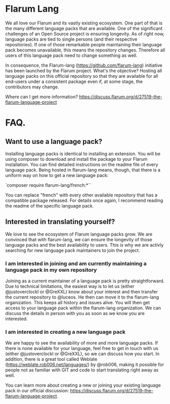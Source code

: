 # Flarum Lang
We all love our Flarum and its vastly existing ecosystem. One part of that is the many different language packs that are available. One of the significant challenges of an Open Source project is ensuring longevity. As of right now, language packs are tied to single persons (and their respective repositories). If one of those remarkable people maintaining their language pack becomes unavailable, this means the repository changes. Therefore all users of this language pack need to change something as well.

In consequence, the Flarum-lang (https://github.com/flarum-lang) initiative has been launched by the Flarum project. What's the objective? Hosting all language packs on this official repository so that they are available for all end-users under a consistent package even if, at some stage, the contributors may change.

Where can I get more information? https://discuss.flarum.org/d/27519-the-flarum-language-project

# FAQ.
## Want to use a language pack?
Installing language packs is identical to installing an extension. You will be using composer to download and install the package to your Flarum installation. You can find detailed instructions on the readme file of every language pack. Being hosted in flarum-lang means, though, that there is a uniform way on how to get a new language pack:

`composer require flarum-lang/french:*``

You can replace "french" with every other available repository that has a compatible package released. For details once again, I recommend reading the readme of the specific language pack.

## Interested in translating yourself?
We love to see the ecosystem of Flarum language packs grow. We are convinced that with flarum-lang, we can ensure the longevity of those language packs and the best availability to users. This is why we are activly searching for new language pack maintainers to join the project.

### I am interested in joining and am currently maintaining a language pack in my own repository
Joining as a current maintainer of a language pack is pretty straightforward. Due to technical limitations, the easiest way is to let us (either @justoverclockl or @GreXXL) know about your interest and then transfer the current repository to @luceos. He then can move it to the flarum-lang organization. This keeps all history and issues alive. You will then get access to your language pack within the flarum-lang organization. We can discuss the details in person with you as soon as we know you are interested.

### I am interested in creating a new language pack
We are happy to see the availability of more and more language packs. If there is none available for your language, feel free to get in touch with us (either @justoverclockl or @GreXXL), so we can discuss how you start. In addition, there is a great tool called Weblate (https://weblate.rob006.net/languages/) by @rob006, making it possible for people not as familiar with GIT and code to start translating right away as well.

You can learn more about creating a new or joining your existing language pack in our official discussion: https://discuss.flarum.org/d/27519-the-flarum-language-project.
